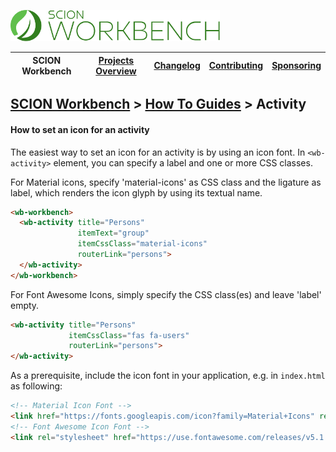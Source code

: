<a href="/README.md"><img src="/resources/branding/scion-workbench-banner.svg" height="50" alt="SCION Workbench"></a>

| SCION Workbench | [Projects Overview][menu-projects-overview] | [Changelog][menu-changelog] | [Contributing][menu-contributing] | [Sponsoring][menu-sponsoring] |  
| --- | --- | --- | --- | --- |

## [SCION Workbench][menu-home] > [How To Guides][menu-how-to] > Activity

#### How to set an icon for an activity

The easiest way to set an icon for an activity is by using an icon font. In `<wb-activity>` element, you can specify a label and one or more CSS classes.

For Material icons, specify 'material-icons' as CSS class and the ligature as label, which renders the icon glyph by using its textual name.

```html
<wb-workbench>
  <wb-activity title="Persons"
               itemText="group"
               itemCssClass="material-icons"
               routerLink="persons">
  </wb-activity>
</wb-workbench>
```

For Font Awesome Icons, simply specify the CSS class(es) and leave 'label' empty.

```html
<wb-activity title="Persons"
             itemCssClass="fas fa-users"
             routerLink="persons">
</wb-activity>
```

As a prerequisite, include the icon font in your application, e.g. in `index.html` as following:

```html
<!-- Material Icon Font -->
<link href="https://fonts.googleapis.com/icon?family=Material+Icons" rel="stylesheet">
<!-- Font Awesome Icon Font -->
<link rel="stylesheet" href="https://use.fontawesome.com/releases/v5.1.0/css/all.css" integrity="sha384-lKuwvrZot6UHsBSfcMvOkWwlCMgc0TaWr+30HWe3a4ltaBwTZhyTEggF5tJv8tbt" crossorigin="anonymous">
```

[menu-how-to]: /docs/site/howto/how-to.md

[menu-home]: /README.md
[menu-projects-overview]: /docs/site/projects-overview.md
[menu-changelog]: /docs/site/changelog.md
[menu-contributing]: /CONTRIBUTING.md
[menu-sponsoring]: /docs/site/sponsoring.md
